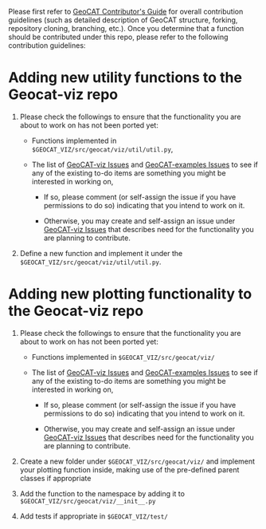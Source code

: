Please first refer to [GeoCAT Contributor's Guide](https://geocat.ucar.edu/pages/contributing.html) for overall
contribution guidelines (such as detailed description of GeoCAT structure, forking, repository cloning,
branching, etc.). Once you determine that a function should be contributed under this repo, please refer to the
following contribution guidelines:


# Adding new utility functions to the Geocat-viz repo

1. Please check the followings to ensure that the functionality you are about to work on has not been ported yet:

    - Functions implemented in `$GEOCAT_VIZ/src/geocat/viz/util/util.py`,

    - The list of [GeoCAT-viz Issues](https://github.com/NCAR/GeoCAT-viz/issues) and
    [GeoCAT-examples Issues](https://github.com/NCAR/GeoCAT-examples/issues) to see if any of
    the existing to-do items are something you might be interested in working on,

        - If so, please comment (or self-assign the issue if you have permissions to do so) indicating that
        you intend to work on it.

        - Otherwise, you may create and self-assign an issue under
        [GeoCAT-viz Issues](https://github.com/NCAR/GeoCAT-viz/issues)
        that describes need for the functionality you are planning to contribute.

2. Define a new function and implement it under the `$GEOCAT_VIZ/src/geocat/viz/util/util.py`.

# Adding new plotting functionality to the Geocat-viz repo

1. Please check the followings to ensure that the functionality you are about to work on has not been ported yet:

    - Functions implemented in `$GEOCAT_VIZ/src/geocat/viz/`

    - The list of [GeoCAT-viz Issues](https://github.com/NCAR/GeoCAT-viz/issues) and
    [GeoCAT-examples Issues](https://github.com/NCAR/GeoCAT-examples/issues) to see if any of
    the existing to-do items are something you might be interested in working on,

        - If so, please comment (or self-assign the issue if you have permissions to do so) indicating that
        you intend to work on it.

        - Otherwise, you may create and self-assign an issue under
        [GeoCAT-viz Issues](https://github.com/NCAR/GeoCAT-viz/issues)
        that describes need for the functionality you are planning to contribute.

2. Create a new folder under `$GEOCAT_VIZ/src/geocat/viz/` and implement your plotting function inside, making
use of the pre-defined parent classes if appropriate

3. Add the function to the namespace by adding it to `$GEOCAT_VIZ/src/geocat/viz/__init__.py`

4. Add tests if appropriate in `$GEOCAT_VIZ/test/`
